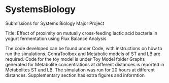 # SystemsBiology

Submissions for Systems Biology Major Project

Title: Effect of proximity on mutually cross-feeding lactic acid bacteria in yogurt fermentation using Flux Balance Analysis

The code developed can be found under Code, with instructions on how to run the simulations. ConraToolbox and Metabolic models of ST and LB are required. 
Code for the toy model is under Toy Model folder
Graphs generated for Metabolite concentrations at different distances is reported in Metabolites ST and LB. The simulation was run for 20 hours at different distances.
Supplementary section has extra figures and informtion 
